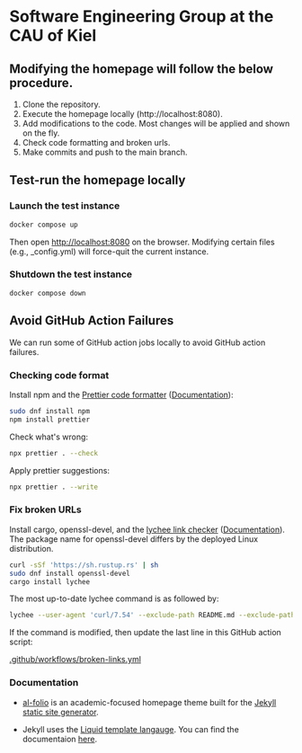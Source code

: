 # Software Engineering Group at the CAU of Kiel

## Modifying the homepage will follow the below procedure.

1. Clone the repository.
2. Execute the homepage locally (http://localhost:8080).
3. Add modifications to the code. Most changes will be applied and shown on the fly.
4. Check code formatting and broken urls.
5. Make commits and push to the main branch.

## Test-run the homepage locally

### Launch the test instance

```bash
docker compose up
```

Then open [http://localhost:8080](http://localhost:8080) on the browser.
Modifying certain files (e.g., \_config.yml) will force-quit the current
instance.

### Shutdown the test instance

```
docker compose down
```

## Avoid GitHub Action Failures

We can run some of GitHub action jobs locally to avoid GitHub action failures.

### Checking code format

Install npm and the [Prettier code
formatter](https://github.com/prettier/prettier)
([Documentation](https://prettier.io/docs/)):

```bash
sudo dnf install npm
npm install prettier
```

Check what's wrong:

```bash
npx prettier . --check
```

Apply prettier suggestions:

```bash
npx prettier . --write
```

### Fix broken URLs

Install cargo, openssl-devel, and the [lychee link
checker](https://github.com/lycheeverse/lychee)
([Documentation](https://lychee.cli.rs/)). The package name for openssl-devel
differs by the deployed Linux distribution.

```bash
curl -sSf 'https://sh.rustup.rs' | sh
sudo dnf install openssl-devel
cargo install lychee
```

The most up-to-date lychee command is as followed by:

```bash
lychee --user-agent 'curl/7.54' --exclude-path README.md --exclude-path _pages/404.md --exclude-path _pages/blog.md --exclude-path _posts/2018-12-22-distill.md --exclude-path _posts/2023-04-24-videos.md --verbose --no-progress './**/*.md' './**/*.html' --exclude researchgate.net --exclude doi.org --exclude acm.org --exclude star-history.com --exclude tilburguniversity.edu --exclude app
```

If the command is modified, then update the last line in this GitHub action script:

[.github/workflows/broken-links.yml](https://github.com/cau-se/cau-se.github.io/blob/main/.github/workflows/broken-links.yml)

### Documentation

- [al-folio](https://github.com/alshedivat/al-folio) is an academic-focused
  homepage theme built for the [Jekyll static site
  generator](https://github.com/jekyll/jekyll).

- Jekyll uses the [Liquid template
  langauge](https://github.com/Shopify/liquid). You can find the documentaion
  [here](https://shopify.github.io/liquid/).

